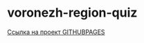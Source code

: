 # voronezh-region-quiz

[Ссылка на проект GITHUBPAGES](https://dunaisa.github.io/voronezh-region-quiz/)